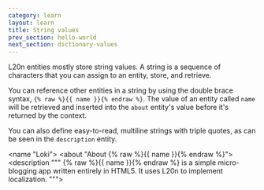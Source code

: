 ```yaml
---
category: learn
layout: learn
title: String values
prev_section: hello-world
next_section: dictionary-values
---
```


L20n entities mostly store string values. A string is a sequence of characters that you can assign to an entity, store, and retrieve.

You can reference other entities in a string by using the double brace syntax, `{% raw %}{{ name }}{% endraw %}`.  The value of an entity called `name` will be retrieved and inserted into the `about` entity's value before it's returned by the context.

You can also define easy-to-read, multiline strings with triple quotes, as can be seen in the `description` entity.

<div class="editor sourceEditor height15"
  id="sourceEditor1"
  data-source="sourceEditor1"
  data-output="output1"
>&lt;name "Loki"&gt;
&lt;about "About {% raw %}{{ name }}{% endraw %}"&gt;
&lt;description """
  {% raw %}{{ name }}{% endraw %} is a simple micro-blogging
  app written entirely in HTML5.  It uses
  L20n to implement localization.
"""&gt;
</div>
<dl id="output1">
</dl>
